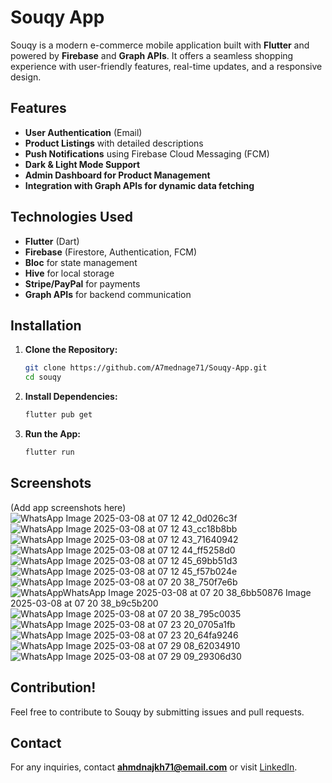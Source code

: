 # Souqy App

Souqy is a modern e-commerce mobile application built with **Flutter** and powered by **Firebase** and **Graph APIs**. It offers a seamless shopping experience with user-friendly features, real-time updates, and a responsive design.

## Features

- **User Authentication** (Email)
- **Product Listings** with detailed descriptions
- **Push Notifications** using Firebase Cloud Messaging (FCM)
- **Dark & Light Mode Support**
- **Admin Dashboard for Product Management**
- **Integration with Graph APIs for dynamic data fetching**

## Technologies Used

- **Flutter** (Dart)
- **Firebase** (Firestore, Authentication, FCM)
- **Bloc** for state management
- **Hive** for local storage
- **Stripe/PayPal** for payments
- **Graph APIs** for backend communication

## Installation

1. **Clone the Repository:**
   ```sh
   git clone https://github.com/A7mednage71/Souqy-App.git
   cd souqy
   ```

2. **Install Dependencies:**
   ```sh
   flutter pub get
   ```

3. **Run the App:**
   ```sh
   flutter run
   ```

## Screenshots
(Add app screenshots here)
![WhatsApp Image 2025-03-08 at 07 12 42_0d026c3f](https://github.com/user-attachments/assets/75518986-7155-498a-9820-584e00d606ff)
![WhatsApp Image 2025-03-08 at 07 12 43_cc18b8bb](https://github.com/user-attachments/assets/934281c7-1f23-4909-98f2-2541e3dc25e4)
![WhatsApp Image 2025-03-08 at 07 12 43_71640942](https://github.com/user-attachments/assets/1be407b6-ccba-44bb-bad5-fce09eaf6007)
![WhatsApp Image 2025-03-08 at 07 12 44_ff5258d0](https://github.com/user-attachments/assets/d4d781f5-ec8c-4cb8-840a-9e13b15685d6)
![WhatsApp Image 2025-03-08 at 07 12 45_69bb51d3](https://github.com/user-attachments/assets/10071fdb-868d-46cf-8b0c-d6a010cca723)
![WhatsApp Image 2025-03-08 at 07 12 45_f57b024e](https://github.com/user-attachments/assets/14184f0c-f9cc-477c-8c35-e68a519ce4c6)
![WhatsApp Image 2025-03-08 at 07 20 38_750f7e6b](https://github.com/user-attachments/assets/a5efec26-c466-4245-8fd8-60672bc4702a)
![WhatsApp![WhatsApp Image 2025-03-08 at 07 20 38_6bb50876](https://github.com/user-attachments/assets/12eabf1f-3fc6-47af-b9a4-d8c4a0b02b8d)
Image 2025-03-08 at 07 20 38_b9c5b200](https://github.com/user-attachments/assets/4a4ed9d9-2786-4fb2-a75e-3387a04c5f89)
![WhatsApp Image 2025-03-08 at 07 20 38_795c0035](https://github.com/user-attachments/assets/f155850e-02d9-4de1-9fce-e28c2d36ad29)
![WhatsApp Image 2025-03-08 at 07 23 20_0705a1fb](https://github.com/user-attachments/assets/c29f78db-c721-40f4-a11d-0293b52b05cc)
![WhatsApp Image 2025-03-08 at 07 23 20_64fa9246](https://github.com/user-attachments/assets/53d6491f-83d6-44db-a75e-fc9d9427faf3)
![WhatsApp Image 2025-03-08 at 07 29 08_62034910](https://github.com/user-attachments/assets/0c9755d6-04ae-4c80-acb1-11f827088b2e)
![WhatsApp Image 2025-03-08 at 07 29 09_29306d30](https://github.com/user-attachments/assets/ce415300-0e00-40c1-a806-80baa9c886cd)


## Contribution!
Feel free to contribute to Souqy by submitting issues and pull requests.


## Contact

For any inquiries, contact **ahmdnajkh71@email.com** or visit [LinkedIn](www.linkedin.com/in/ahmed-nageh-0b941a223).


